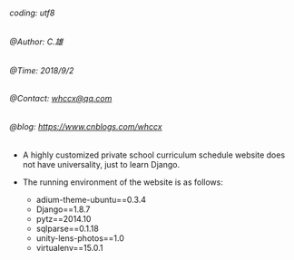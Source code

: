###### coding: utf8

###### @Author: C.雄                                                               
###### @Time: 2018/9/2                                   
###### @Contact: whccx@qq.com
###### @blog: https://www.cnblogs.com/whccx

* A highly customized private school curriculum schedule website does not have universality, just to learn Django.
* The running environment of the website is as follows:

  * adium-theme-ubuntu==0.3.4
  * Django==1.8.7
  * pytz==2014.10
  * sqlparse==0.1.18
  * unity-lens-photos==1.0
  * virtualenv==15.0.1
